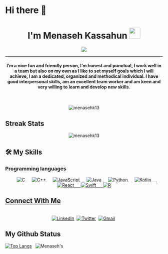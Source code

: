 # Hi there 👋

<h1 align="center">I'm Menaseh Kassahun <img src="https://media.giphy.com/media/hvRJCLFzcasrR4ia7z/giphy.gif" width="35"></h1>
<p align="center">
  <a href="https://github.com/DenverCoder1/readme-typing-svg"><img src="https://readme-typing-svg.herokuapp.com?lines=Computer+Engineering+Student;Full+Stack+Web+Developer;Android+App+Developer;IOS+App+Developer;DS%20|%20AI%20|%20ML%20Enthusiast;Graphic%20Designer;Always%20learning%20new%20things&center=true&width=500&height=50"></a>
</p>
<hr/>
<h4 align="center">I’m a nice fun and friendly person, I’m honest and punctual, I work well in a team but also on my own as I like to set myself goals which I will achieve, I am a dedicated, organized and methodical individual. I have good interpersonal skills, am an excellent team worker and am keen and very willing to learn and develop new skills.</h4>
<br>
<p align="center"> <img src="https://komarev.com/ghpvc/?username=menasehk13&label=Profile%20views&color=0e75b6&style=plastic" alt="menasehk13" /> </p>

## Streak Stats
<p align="center"><img src="https://github-readme-streak-stats.herokuapp.com/?user=menasehk13&theme=algolia" alt="menasehk13"  /></p>


## 🛠️ My Skills

### Programming languages
<p align="center"> 
  &emsp; 
  <a href="https://www.cprogramming.com/" target="_blank"> 
    <img alt="C" src="https://img.shields.io/badge/C-00599C?style=for-the-badge&logo=c&logoColor=white">
  </a> 
  &emsp;
  <a href="https://www.w3schools.com/cpp/" target="_blank"> 
    <img alt="C++" src="https://img.shields.io/badge/C%2B%2B-00599C?style=for-the-badge&logo=c%2B%2B&logoColor=white">
  </a> 
  &emsp;
  <a href="https://developer.mozilla.org/en-US/docs/Web/JavaScript" target="_blank"> 
     <img alt="JavaScript" src="https://img.shields.io/badge/JavaScript-F7DF1E?style=for-the-badge&logo=javascript&logoColor=black">
   </a>
  &emsp;
  <a href="https://www.java.com" target="_blank"> 
    <img alt="Java" src="https://img.shields.io/badge/Java-ED8B00?style=for-the-badge&logo=java&logoColor=white">
  </a>
  &emsp;
   <a href="https://www.python.org" target="_blank">
    <img alt="Python" src="https://img.shields.io/badge/Python-3776AB?style=for-the-badge&logo=python&logoColor=white">
  </a>
  &emsp;
 <a href="https://developer.android.com/kotlin/learn?gclid=CjwKCAiA1uKMBhAGEiwAxzvX9-rANBxCDjtzAwEQqBUyOkTwcxHZvV8poWrSFQH-ibY2ADdGVgRqvBoCcQwQAvD_BwE&gclsrc=aw.ds" target="_blank">
<img alt="Kotlin" src="https://img.shields.io/badge/Kotlin-0095D5?&style=for-the-badge&logo=kotlin&logoColor=white"
</a>
  &emsp;
   <a href="https://www.r-project.org/">
   <img alt="React" src="https://img.shields.io/badge/React-20232A?style=for-the-badge&logo=react&logoColor=61DAFB"
   </a>
     &emsp;
   <a href="https://www.r-project.org/">
   <img alt="Swift" src="https://img.shields.io/badge/Swift-FA7343?style=for-the-badge&logo=swift&logoColor=white"
   </a>
     &emsp;
   <a href="https://www.r-project.org/">
   <img alt="R" src="https://img.shields.io/badge/R-276DC3?style=for-the-badge&logo=r&logoColor=white"
   </a>
</p>
    
## Connect With Me
<p align="center">
<br>
<a href="https://www.linkedin.com/in/menaseh-kassahun-191976224/"><img src="https://img.shields.io/badge/linkedin-%230077B5.svg?&style=for-the-badge&logo=linkedin&logoColor=white" alt="LinkedIn" /></a>&nbsp;
<a href="https://twitter.com/KassahunMenaseh"><img src="https://img.shields.io/badge/Twitter-1DA1F2?style=for-the-badge&logo=twitter&logoColor=white" alt="Twitter" /></a>&nbsp;
<a href="mailto:menasehk38@gmail.com?subject=Hola%20Jiji"><img src="https://img.shields.io/badge/gmail-%23D14836.svg?&style=for-the-badge&logo=gmail&logoColor=white" alt="Gmail"/></a>&nbsp;

## My Github Status

[![Top Langs](https://github-readme-stats.vercel.app/api/top-langs/?username=menasehk13&theme=dracula)](https://github.com/menasehk13/github-readme-stats)
&nbsp;
![Menaseh's](https://github-readme-stats.vercel.app/api?username=menasehk13&count_private=true&theme=radical)


